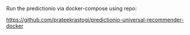 Run the predictionio via docker-compose using repo:

https://github.com/prateekrastogi/predictionio-universal-recommender-docker

